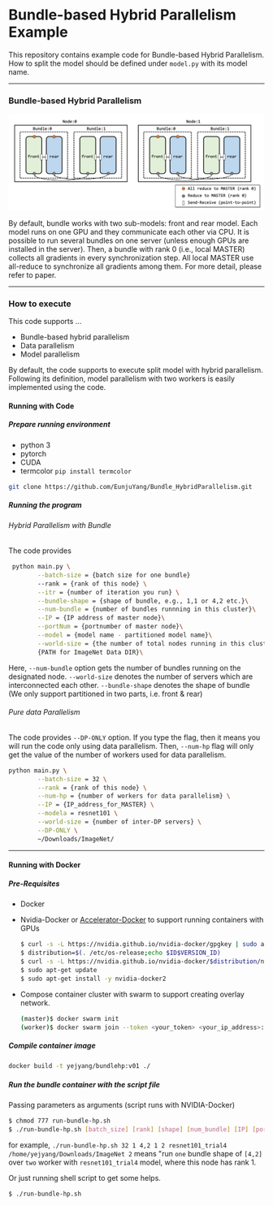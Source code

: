 # Bundle-based Hybrid Parallelism Example

This repository contains example code for Bundle-based Hybrid Parallelism.
How to split the model should be defined under `model.py` with its model name.

----
### Bundle-based Hybrid Parallelism


![Example of Hybrid Parallelism](Figure/Bundle_HP_Figure.png)

By default, bundle works with two sub-models: front and rear model. 
Each model runs on one GPU and they communicate each other via CPU.
It is possible to run several bundles on one server (unless enough GPUs are installed in the server).
Then, a bundle with rank 0 (i.e., local MASTER) collects all gradients in every synchronization step.
All local MASTER use all-reduce to synchronize all gradients among them.
For more detail, please refer to paper.

----

### How to execute

This code supports ...  
 - Bundle-based hybrid parallelism 
 - Data parallelism
 - Model parallelism
 
By default, the code supports to execute split model with hybrid parallelism.
Following its definition, model parallelism with two workers is easily implemented using the code.
 
#### Running with Code

##### Prepare running environment
- python 3
- pytorch
- CUDA
- termcolor `pip install termcolor`

```bash
git clone https://github.com/EunjuYang/Bundle_HybridParallelism.git
```
##### Running  the program
###### Hybrid Parallelism with Bundle

The code provides 

```bash
 python main.py \
        --batch-size = {batch size for one bundle} 
        --rank = {rank of this node} \
        --itr = {number of iteration you run} \
        --bundle-shape = {shape of bundle, e.g., 1,1 or 4,2 etc.}\
        --num-bundle = {number of bundles runnning in this cluster}\
        --IP = {IP address of master node}\
        --portNum = {portnumber of master node}\
        --model = {model name - partitioned model name}\
        --world-size = {the number of total nodes running in this cluster}\
        {PATH for ImageNet Data DIR}\
```

Here, 
`--num-bundle` option gets the number of bundles running on the designated node.
`--world-size` denotes the number of servers which are interconnected each other.
`--bundle-shape` denotes the shape of bundle (We only support partitioned in two parts, i.e. front & rear)

###### Pure data Parallelism

The code provides `--DP-ONLY` option. 
If you type the flag, then it means you will run the code only using data parallelism.
Then, `--num-hp` flag will only get the value of the number of workers used for data parallelism.

```bash
python main.py \
        --batch-size = 32 \
        --rank = {rank of this node} \
        --num-hp = {number of workers for data parallelism} \
        --IP = {IP_address_for_MASTER} \
        --modela = resnet101 \
        --world-size = {number of inter-DP servers} \
        --DP-ONLY \
        ~/Downloads/ImageNet/
```

----

#### Running with Docker 

##### Pre-Requisites

- Docker
- Nvidia-Docker or [Accelerator-Docker](https://github.com/KAIST-NCL/Accelerator-Docker.git) to support running containers with GPUs

    ```bash
    $ curl -s -L https://nvidia.github.io/nvidia-docker/gpgkey | sudo apt-key add -
    $ distribution=$(. /etc/os-release;echo $ID$VERSION_ID)
    $ curl -s -L https://nvidia.github.io/nvidia-docker/$distribution/nvidia-docker.list | sudo tee /etc/apt/sources.list.d/nvidia-docker.list
    $ sudo apt-get update
    $ sudo apt-get install -y nvidia-docker2
    ```
 - Compose container cluster with swarm to support creating overlay network.
    ```bash
    (master)$ docker swarm init
    (worker)$ docker swarm join --token <your_token> <your_ip_address>:2377
    ```

##### Compile container image
```bash
docker build -t yejyang/bundlehp:v01 ./
```

##### Run the bundle container with the script file

Passing parameters as arguments (script runs with NVIDIA-Docker)
```bash
$ chmod 777 run-bundle-hp.sh
$ ./run-bundle-hp.sh [batch_size] [rank] [shape] [num_bundle] [IP] [portNum] [world_size] [model] [data_path-absolute path] [itr]
``` 
for example, `./run-bundle-hp.sh 32 1 4,2 1 2 resnet101_trial4 /home/yejyang/Downloads/ImageNet 2` means 
"run `one` bundle shape of `[4,2]` over `two` worker with `resnet101_trial4` model, where this node has rank 1.

Or just running shell script to get some helps.
```bash
$ ./run-bundle-hp.sh 
``` 
